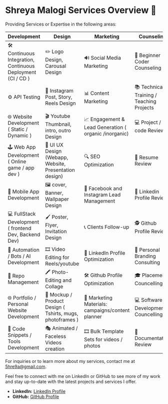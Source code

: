 # Shreya Malogi Services Overview 🚀


 Providing Services or Expertise in the following areas: 
 
| Development     | Design       | Marketing    | Counseling    |
|-----------------|--------------|--------------|---------------|
| 🛠 Continuous Integration, Continuous Deployment  (CI / CD )  | ✏️ Logo Design, Carousal Design      | 🔊 Social Media Marketing                 | 🧠 Beginner Coder Counseling  |
| ⚙️ API Testing                                    | 🎥 Instagram Post, Story, Reels Design | 📊 Content Marketing                     | 📚 Technical Training / Teaching Projects  |
| 🌐 Website Development ( Static / Dynamic )    | 🎬 Youtube Thumbnail, intro, outro Design | 📈 Engagement & Lead Generation ( organic /inorganic)    | 💻 Project / code Review  |
| 🕹 Web App Development ( Online game / app dev )        | 🎨 UI UX Design (Webapp, Website, Presentation design) | 🔍 SEO Optimization                    | 📝 Resume Review  |
| 📱 Mobile App Development                   | 🖼️ cover, Banner, Wallpaper Design      | 📢 Facebook and Instagram Lead Management   | 📄 Linkedin Profile Review  |
| 💻 FullStack Development ( frontend Dev, Backend Dev)          | 🖌️ Poster, Flyer, Invitation Design    | 📞 Clients Follow-up                     | 🕵️ Github Profile Review  |
| 🤖 Automation / Bots / AI  Development   | 🎞️ Video Editing for Reels/youtube       | 📱 LinkedIn Profile Optimization          | 🌟 Personal Branding Consulting  |
| 📂 Repo Management                | 🖍️ Photo-Editing and Collage           | 🛠️ Github Profile Optimization             | 🎓 Placement Councelling  |
| 🌐 Portfolio / Personal Website Development   | 💭 Mockup / Product Design ( Tshirts, mugs, photoframes )  | 📅 Marketing Materials: campaigns/content planner        | 💻 Software Development Councelling  |
| 🔧 Code Snippets / Tools Development       | 🎭 Animated / Faceless Videos creation                          | 🎞️ Bulk Template Sets for videos / photos              | 📜 Documentation Review |



For inquiries or to learn more about my services, contact me at [5hre9a@gmail.com](5hre9a@example.com).

Feel free to connect with me on LinkedIn or GitHub to see more of my work and stay up-to-date with the latest projects and services I offer.

- **LinkedIn:** [ LinkedIn Profile](link)
- **GitHub:** [ GitHub Profile](link)
